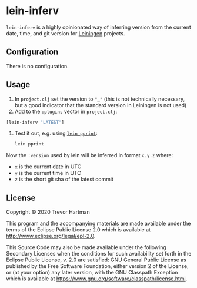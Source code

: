 # lein-inferv

`lein-inferv` is a highly opinionated way of inferring version from the current
date, time, and git version for
[Leiningen](https://github.com/technomancy/leiningen) projects.

## Configuration

There is no configuration.

## Usage

1. In `project.clj` set the version to `"_"` (this is not technically necessary,
   but a good indicator that the standard version in Leiningen is not used)
1. Add to the `:plugins` vector in `project.clj`:

  ```clojure
  [lein-inferv "LATEST"]
  ```

1. Test it out, e.g. using [`lein
   pprint`](https://github.com/technomancy/leiningen/tree/master/lein-pprint):

   ```bash
   lein pprint
   ```

Now the `:version` used by lein will be inferred in format `x.y.z` where:

- `x` is the current date in UTC
- `y` is the current time in UTC
- `z` is the short git sha of the latest commit

## License

Copyright © 2020 Trevor Hartman

This program and the accompanying materials are made available under the
terms of the Eclipse Public License 2.0 which is available at
http://www.eclipse.org/legal/epl-2.0.

This Source Code may also be made available under the following Secondary
Licenses when the conditions for such availability set forth in the Eclipse
Public License, v. 2.0 are satisfied: GNU General Public License as published by
the Free Software Foundation, either version 2 of the License, or (at your
option) any later version, with the GNU Classpath Exception which is available
at https://www.gnu.org/software/classpath/license.html.
